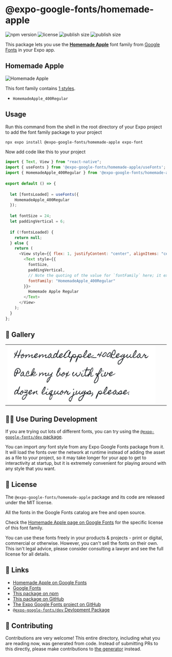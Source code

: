 # @expo-google-fonts/homemade-apple

![npm version](https://flat.badgen.net/npm/v/@expo-google-fonts/homemade-apple)
![license](https://flat.badgen.net/github/license/expo/google-fonts)
![publish size](https://flat.badgen.net/packagephobia/install/@expo-google-fonts/homemade-apple)
![publish size](https://flat.badgen.net/packagephobia/publish/@expo-google-fonts/homemade-apple)

This package lets you use the [**Homemade Apple**](https://fonts.google.com/specimen/Homemade+Apple) font family from [Google Fonts](https://fonts.google.com/) in your Expo app.

## Homemade Apple

![Homemade Apple](./font-family.png)

This font family contains [1 styles](#-gallery).

- `HomemadeApple_400Regular`

## Usage

Run this command from the shell in the root directory of your Expo project to add the font family package to your project

```sh
npx expo install @expo-google-fonts/homemade-apple expo-font
```

Now add code like this to your project

```js
import { Text, View } from "react-native";
import { useFonts } from '@expo-google-fonts/homemade-apple/useFonts';
import { HomemadeApple_400Regular } from '@expo-google-fonts/homemade-apple/400Regular';

export default () => {

  let [fontsLoaded] = useFonts({
    HomemadeApple_400Regular
  });

  let fontSize = 24;
  let paddingVertical = 6;

  if (!fontsLoaded) {
    return null;
  } else {
    return (
      <View style={{ flex: 1, justifyContent: "center", alignItems: "center" }}>
        <Text style={{
          fontSize,
          paddingVertical,
          // Note the quoting of the value for `fontFamily` here; it expects a string!
          fontFamily: "HomemadeApple_400Regular"
        }}>
          Homemade Apple Regular
        </Text>
      </View>
    );
  }
};
```

## 🔡 Gallery


||||
|-|-|-|
|![HomemadeApple_400Regular](./400Regular/HomemadeApple_400Regular.ttf.png)||||


## 👩‍💻 Use During Development

If you are trying out lots of different fonts, you can try using the [`@expo-google-fonts/dev` package](https://github.com/expo/google-fonts/tree/master/font-packages/dev#readme).

You can import _any_ font style from any Expo Google Fonts package from it. It will load the fonts over the network at runtime instead of adding the asset as a file to your project, so it may take longer for your app to get to interactivity at startup, but it is extremely convenient for playing around with any style that you want.


## 📖 License

The `@expo-google-fonts/homemade-apple` package and its code are released under the MIT license.

All the fonts in the Google Fonts catalog are free and open source.

Check the [Homemade Apple page on Google Fonts](https://fonts.google.com/specimen/Homemade+Apple) for the specific license of this font family.

You can use these fonts freely in your products & projects - print or digital, commercial or otherwise. However, you can't sell the fonts on their own. This isn't legal advice, please consider consulting a lawyer and see the full license for all details.

## 🔗 Links

- [Homemade Apple on Google Fonts](https://fonts.google.com/specimen/Homemade+Apple)
- [Google Fonts](https://fonts.google.com/)
- [This package on npm](https://www.npmjs.com/package/@expo-google-fonts/homemade-apple)
- [This package on GitHub](https://github.com/expo/google-fonts/tree/master/font-packages/homemade-apple)
- [The Expo Google Fonts project on GitHub](https://github.com/expo/google-fonts)
- [`@expo-google-fonts/dev` Devlopment Package](https://github.com/expo/google-fonts/tree/master/font-packages/dev)

## 🤝 Contributing

Contributions are very welcome! This entire directory, including what you are reading now, was generated from code. Instead of submitting PRs to this directly, please make contributions to [the generator](https://github.com/expo/google-fonts/tree/master/packages/generator) instead.
